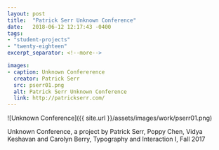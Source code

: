 ```yaml
---
layout: post
title:  "Patrick Serr Unknown Conference"
date:   2018-06-12 12:17:43 -0400
tags:
- "student-projects"
- "twenty-eighteen"
excerpt_separator: <!--more-->

images:
- caption: Unknown Confererence
  creator: Patrick Serr
  src: pserr01.png
  alt: Patrick Serr Unknown Conference
  link: http://patrickserr.com/
---
```


![Unknown Conference]({{ site.url }}/assets/images/work/pserr01.png)

<!--more-->

Unknown Conference, a project by Patrick Serr, Poppy Chen, Vidya Keshavan and Carolyn Berry, Typography and Interaction I, Fall 2017
